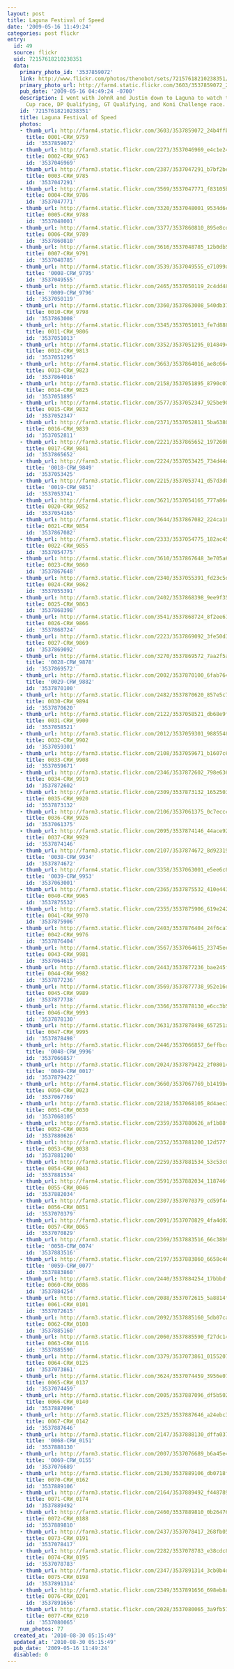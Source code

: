 ```yaml
---
layout: post
title: Laguna Festival of Speed
date: '2009-05-16 11:49:24'
categories: post flickr
entry:
  id: 49
  source: flickr
  uid: 72157618210238351
  data:
    primary_photo_id: '3537859072'
    link: http://www.flickr.com/photos/thenobot/sets/72157618210238351/
    primary_photo_url: http://farm4.static.flickr.com/3603/3537859072_24b4ffbb0d_m.jpg
    pub_date: '2009-05-16 04:49:24 -0700'
    description: I went with JohnR and Justin down to Laguna to watch the cars race.  MX-5
      Cup race, DP Qualifying, GT Qualifying, and Koni Challenge race.
    id: '72157618210238351'
    title: Laguna Festival of Speed
    photos:
    - thumb_url: http://farm4.static.flickr.com/3603/3537859072_24b4ffbb0d_s.jpg
      title: 0001-CRW_9759
      id: '3537859072'
    - thumb_url: http://farm3.static.flickr.com/2273/3537046969_e4c1e24ccf_s.jpg
      title: 0002-CRW_9763
      id: '3537046969'
    - thumb_url: http://farm3.static.flickr.com/2387/3537047291_b7bf2be6c5_s.jpg
      title: 0003-CRW_9785
      id: '3537047291'
    - thumb_url: http://farm4.static.flickr.com/3569/3537047771_f83105bbef_s.jpg
      title: 0004-CRW_9786
      id: '3537047771'
    - thumb_url: http://farm4.static.flickr.com/3320/3537048001_9534d6cbd4_s.jpg
      title: 0005-CRW_9788
      id: '3537048001'
    - thumb_url: http://farm4.static.flickr.com/3377/3537860810_895e8cde7e_s.jpg
      title: 0006-CRW_9789
      id: '3537860810'
    - thumb_url: http://farm4.static.flickr.com/3616/3537048785_12b0db502f_s.jpg
      title: 0007-CRW_9791
      id: '3537048785'
    - thumb_url: http://farm4.static.flickr.com/3539/3537049555_e71099aac2_s.jpg
      title: '0008-CRW_9795'
      id: '3537049555'
    - thumb_url: http://farm3.static.flickr.com/2465/3537050119_2c4dd48645_s.jpg
      title: '0009-CRW_9796'
      id: '3537050119'
    - thumb_url: http://farm4.static.flickr.com/3360/3537863008_540db379f5_s.jpg
      title: 0010-CRW_9798
      id: '3537863008'
    - thumb_url: http://farm4.static.flickr.com/3345/3537051013_fe7d888c1a_s.jpg
      title: 0011-CRW_9806
      id: '3537051013'
    - thumb_url: http://farm4.static.flickr.com/3352/3537051295_0148494138_s.jpg
      title: 0012-CRW_9813
      id: '3537051295'
    - thumb_url: http://farm4.static.flickr.com/3663/3537864016_ae8c664bf0_s.jpg
      title: 0013-CRW_9823
      id: '3537864016'
    - thumb_url: http://farm3.static.flickr.com/2158/3537051895_8790c07de5_s.jpg
      title: 0014-CRW_9825
      id: '3537051895'
    - thumb_url: http://farm4.static.flickr.com/3577/3537052347_925be902ee_s.jpg
      title: 0015-CRW_9832
      id: '3537052347'
    - thumb_url: http://farm3.static.flickr.com/2371/3537052811_5ba638037d_s.jpg
      title: 0016-CRW_9839
      id: '3537052811'
    - thumb_url: http://farm3.static.flickr.com/2221/3537865652_197260b893_s.jpg
      title: 0017-CRW_9841
      id: '3537865652'
    - thumb_url: http://farm3.static.flickr.com/2224/3537053425_734d44d222_s.jpg
      title: '0018-CRW_9849'
      id: '3537053425'
    - thumb_url: http://farm3.static.flickr.com/2215/3537053741_d57d3d0a34_s.jpg
      title: '0019-CRW_9851'
      id: '3537053741'
    - thumb_url: http://farm4.static.flickr.com/3621/3537054165_777a86e53c_s.jpg
      title: 0020-CRW_9852
      id: '3537054165'
    - thumb_url: http://farm4.static.flickr.com/3644/3537867082_224ca18202_s.jpg
      title: 0021-CRW_9854
      id: '3537867082'
    - thumb_url: http://farm3.static.flickr.com/2333/3537054775_182ac450f3_s.jpg
      title: 0022-CRW_9855
      id: '3537054775'
    - thumb_url: http://farm4.static.flickr.com/3610/3537867648_3e705a610c_s.jpg
      title: 0023-CRW_9860
      id: '3537867648'
    - thumb_url: http://farm3.static.flickr.com/2340/3537055391_fd23c5d616_s.jpg
      title: 0024-CRW_9862
      id: '3537055391'
    - thumb_url: http://farm3.static.flickr.com/2402/3537868398_9ee9f35e7b_s.jpg
      title: 0025-CRW_9863
      id: '3537868398'
    - thumb_url: http://farm4.static.flickr.com/3541/3537868724_8f2ee61766_s.jpg
      title: 0026-CRW_9866
      id: '3537868724'
    - thumb_url: http://farm3.static.flickr.com/2223/3537869092_3fe50d3a09_s.jpg
      title: 0027-CRW_9869
      id: '3537869092'
    - thumb_url: http://farm4.static.flickr.com/3270/3537869572_7aa2f5ae69_s.jpg
      title: '0028-CRW_9878'
      id: '3537869572'
    - thumb_url: http://farm3.static.flickr.com/2002/3537870100_6fab764d0c_s.jpg
      title: '0029-CRW_9882'
      id: '3537870100'
    - thumb_url: http://farm3.static.flickr.com/2482/3537870620_857e5c71e0_s.jpg
      title: 0030-CRW_9894
      id: '3537870620'
    - thumb_url: http://farm3.static.flickr.com/2122/3537058521_db68e9fe94_s.jpg
      title: 0031-CRW_9900
      id: '3537058521'
    - thumb_url: http://farm3.static.flickr.com/2012/3537059301_98855482e8_s.jpg
      title: 0032-CRW_9902
      id: '3537059301'
    - thumb_url: http://farm3.static.flickr.com/2108/3537059671_b1607c64f5_s.jpg
      title: 0033-CRW_9908
      id: '3537059671'
    - thumb_url: http://farm3.static.flickr.com/2346/3537872602_798e636e36_s.jpg
      title: 0034-CRW_9919
      id: '3537872602'
    - thumb_url: http://farm3.static.flickr.com/2309/3537873132_1652503242_s.jpg
      title: 0035-CRW_9920
      id: '3537873132'
    - thumb_url: http://farm3.static.flickr.com/2106/3537061375_0c7ecccdae_s.jpg
      title: 0036-CRW_9926
      id: '3537061375'
    - thumb_url: http://farm3.static.flickr.com/2095/3537874146_44ace92555_s.jpg
      title: 0037-CRW_9929
      id: '3537874146'
    - thumb_url: http://farm3.static.flickr.com/2107/3537874672_8d9231994c_s.jpg
      title: '0038-CRW_9934'
      id: '3537874672'
    - thumb_url: http://farm4.static.flickr.com/3358/3537063001_e5ee6c8b79_s.jpg
      title: '0039-CRW_9953'
      id: '3537063001'
    - thumb_url: http://farm3.static.flickr.com/2365/3537875532_410e4436c1_s.jpg
      title: 0040-CRW_9965
      id: '3537875532'
    - thumb_url: http://farm3.static.flickr.com/2355/3537875906_619e242b8a_s.jpg
      title: 0041-CRW_9970
      id: '3537875906'
    - thumb_url: http://farm3.static.flickr.com/2403/3537876404_24f6ca7827_s.jpg
      title: 0042-CRW_9976
      id: '3537876404'
    - thumb_url: http://farm4.static.flickr.com/3567/3537064615_23745ee5c2_s.jpg
      title: 0043-CRW_9981
      id: '3537064615'
    - thumb_url: http://farm3.static.flickr.com/2443/3537877236_bae245fcef_s.jpg
      title: 0044-CRW_9982
      id: '3537877236'
    - thumb_url: http://farm4.static.flickr.com/3569/3537877738_952e16d62e_s.jpg
      title: 0045-CRW_9989
      id: '3537877738'
    - thumb_url: http://farm4.static.flickr.com/3366/3537878130_e6cc3b5823_s.jpg
      title: 0046-CRW_9993
      id: '3537878130'
    - thumb_url: http://farm4.static.flickr.com/3631/3537878498_657251a6ca_s.jpg
      title: 0047-CRW_9995
      id: '3537878498'
    - thumb_url: http://farm3.static.flickr.com/2446/3537066857_6effbcd187_s.jpg
      title: '0048-CRW_9996'
      id: '3537066857'
    - thumb_url: http://farm3.static.flickr.com/2024/3537879422_2f08014765_s.jpg
      title: '0049-CRW_0017'
      id: '3537879422'
    - thumb_url: http://farm4.static.flickr.com/3660/3537067769_b1419bc30f_s.jpg
      title: 0050-CRW_0023
      id: '3537067769'
    - thumb_url: http://farm3.static.flickr.com/2218/3537068105_8d4aec32a9_s.jpg
      title: 0051-CRW_0030
      id: '3537068105'
    - thumb_url: http://farm3.static.flickr.com/2359/3537880626_af1b88f47a_s.jpg
      title: 0052-CRW_0036
      id: '3537880626'
    - thumb_url: http://farm3.static.flickr.com/2352/3537881200_12d577f30b_s.jpg
      title: 0053-CRW_0038
      id: '3537881200'
    - thumb_url: http://farm3.static.flickr.com/2259/3537881534_53c53c0902_s.jpg
      title: 0054-CRW_0043
      id: '3537881534'
    - thumb_url: http://farm4.static.flickr.com/3591/3537882034_118746f5f9_s.jpg
      title: 0055-CRW_0046
      id: '3537882034'
    - thumb_url: http://farm3.static.flickr.com/2307/3537070379_cd59f4494d_s.jpg
      title: 0056-CRW_0051
      id: '3537070379'
    - thumb_url: http://farm3.static.flickr.com/2091/3537070829_4fa4d02f0b_s.jpg
      title: 0057-CRW_0065
      id: '3537070829'
    - thumb_url: http://farm3.static.flickr.com/2369/3537883516_66c38b9de9_s.jpg
      title: '0058-CRW_0074'
      id: '3537883516'
    - thumb_url: http://farm3.static.flickr.com/2197/3537883860_6658c466b1_s.jpg
      title: '0059-CRW_0077'
      id: '3537883860'
    - thumb_url: http://farm3.static.flickr.com/2440/3537884254_17bbbdf0d8_s.jpg
      title: 0060-CRW_0086
      id: '3537884254'
    - thumb_url: http://farm3.static.flickr.com/2088/3537072615_5a8814f06d_s.jpg
      title: 0061-CRW_0101
      id: '3537072615'
    - thumb_url: http://farm3.static.flickr.com/2092/3537885160_5db07caec0_s.jpg
      title: 0062-CRW_0108
      id: '3537885160'
    - thumb_url: http://farm3.static.flickr.com/2060/3537885590_f27dc14a68_s.jpg
      title: 0063-CRW_0116
      id: '3537885590'
    - thumb_url: http://farm4.static.flickr.com/3379/3537073861_01552071d7_s.jpg
      title: 0064-CRW_0125
      id: '3537073861'
    - thumb_url: http://farm4.static.flickr.com/3624/3537074459_3956e079a7_s.jpg
      title: 0065-CRW_0137
      id: '3537074459'
    - thumb_url: http://farm3.static.flickr.com/2005/3537887096_df5b5026bc_s.jpg
      title: 0066-CRW_0140
      id: '3537887096'
    - thumb_url: http://farm3.static.flickr.com/2325/3537887646_a24ebc3b44_s.jpg
      title: 0067-CRW_0142
      id: '3537887646'
    - thumb_url: http://farm3.static.flickr.com/2147/3537888130_dffa037d0c_s.jpg
      title: '0068-CRW_0151'
      id: '3537888130'
    - thumb_url: http://farm3.static.flickr.com/2007/3537076689_b6a45e45b1_s.jpg
      title: '0069-CRW_0155'
      id: '3537076689'
    - thumb_url: http://farm3.static.flickr.com/2130/3537889106_db0718f6b9_s.jpg
      title: 0070-CRW_0162
      id: '3537889106'
    - thumb_url: http://farm3.static.flickr.com/2164/3537889492_f448789721_s.jpg
      title: 0071-CRW_0174
      id: '3537889492'
    - thumb_url: http://farm3.static.flickr.com/2460/3537889810_0b26476473_s.jpg
      title: 0072-CRW_0188
      id: '3537889810'
    - thumb_url: http://farm3.static.flickr.com/2437/3537078417_268fb05519_s.jpg
      title: 0073-CRW_0191
      id: '3537078417'
    - thumb_url: http://farm3.static.flickr.com/2282/3537078783_e38cdc8a02_s.jpg
      title: 0074-CRW_0195
      id: '3537078783'
    - thumb_url: http://farm3.static.flickr.com/2347/3537891314_3cb0b4dc39_s.jpg
      title: 0075-CRW_0198
      id: '3537891314'
    - thumb_url: http://farm3.static.flickr.com/2349/3537891656_698eb8a0c4_s.jpg
      title: 0076-CRW_0201
      id: '3537891656'
    - thumb_url: http://farm3.static.flickr.com/2028/3537080065_3a9fb57100_s.jpg
      title: 0077-CRW_0210
      id: '3537080065'
    num_photos: 77
  created_at: '2010-08-30 05:15:49'
  updated_at: '2010-08-30 05:15:49'
  pub_date: '2009-05-16 11:49:24'
  disabled: 0
---
```

